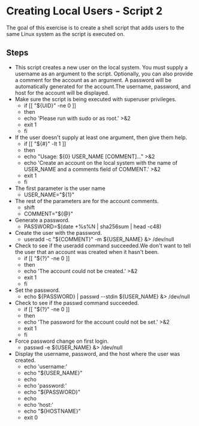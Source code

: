# Creating Local Users - Script 2

The goal of this exercise is to create a shell script that adds users to the same Linux system as the script is executed on.


## Steps

- This script creates a new user on the local system. You must supply a username as an argument to the script. Optionally, you can also provide a comment for the account as an argument. A password will be automatically generated for the account.The username, password, and host for the account will be displayed.
- Make sure the script is being executed with superuser privileges.
  - if [[ "${UID}" -ne 0 ]]
  - then
  -  echo 'Please run with sudo or as root.' >&2
  -  exit 1
  - fi
- If the user doesn't supply at least one argument, then give them help.
  - if [[ "${#}" -lt 1 ]]
  - then
  -  echo "Usage: ${0} USER\_NAME [COMMENT]..." >&2
  -  echo 'Create an account on the local system with the name of USER\_NAME and a comments field of COMMENT.' >&2
  -  exit 1
  - fi
- The first parameter is the user name
  - USER\_NAME="${1}"
- The rest of the parameters are for the account comments.
  - shift
  - COMMENT="${@}"
- Generate a password.
  - PASSWORD=$(date +%s%N | sha256sum | head -c48)
- Create the user with the password.
  - useradd -c "${COMMENT}" -m ${USER\_NAME} &> /dev/null
- Check to see if the useradd command succeeded.We don't want to tell the user that an account was created when it hasn't been.
  - if [[ "${?}" -ne 0 ]]
  - then
  -  echo 'The account could not be created.' >&2
  -  exit 1
  - fi
- Set the password.
  - echo ${PASSWORD} | passwd --stdin ${USER\_NAME} &> /dev/null
- Check to see if the passwd command succeeded.
  - if [[ "${?}" -ne 0 ]]
  - then
  -  echo 'The password for the account could not be set.' >&2
  -  exit 1
  - fi
- Force password change on first login.
  - passwd -e ${USER\_NAME} &> /dev/null
- Display the username, password, and the host where the user was created.
  - echo 'username:'
  - echo "${USER\_NAME}"
  - echo
  - echo 'password:'
  - echo "${PASSWORD}"
  - echo
  - echo 'host:'
  - echo "${HOSTNAME}"
  - exit 0
